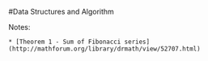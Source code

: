 #Data Structures and Algorithm

Notes:
    
    * [Theorem 1 - Sum of Fibonacci series](http://mathforum.org/library/drmath/view/52707.html)